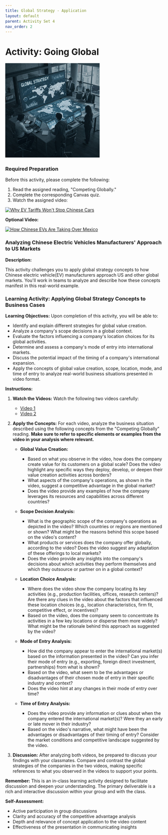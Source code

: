 ```yaml
---
title: Global Strategy - Application
layout: default
parent: Activity Set 4
nav_order: 2
---
```

# Activity: Going Global

<img src="/assets/images/global-strategy.jpeg" alt="People working together on a global strategy" width="300"/>

### Required Preparation

Before this activity, please complete the following:

1. Read the assigned reading, "Competing Globally."
2. Complete the corresponding Canvas quiz.
3. Watch the assigned video:

[![Why EV Tariffs Won't Stop Chinese Cars](http://img.youtube.com/vi/MOreJAyfUUU/0.jpg)](http://www.youtube.com/watch?v=MOreJAyfUUU)

**Optional Video:**

[![How Chinese EVs Are Taking Over Mexico](http://img.youtube.com/vi/mcMNXNhhBuE/0.jpg)](http://www.youtube.com/watch?v=mcMNXNhhBuE)

### Analyzing Chinese Electric Vehicles Manufacturers' Approach to US Markets

**Description:**

This activity challenges you to apply global strategy concepts to how Chinese electric vehicle(EV) manufacturers approach US and other global markets. You'll work in teams to analyze and describe how these concepts manifest in this real-world example. 

### Learning Activity: Applying Global Strategy Concepts to Business Cases

**Learning Objectives:** Upon completion of this activity, you will be able to:

* Identify and explain different strategies for global value creation.
* Analyze a company's scope decisions in a global context.
* Evaluate the factors influencing a company's location choices for its global activities.
* Determine and assess a company's mode of entry into international markets.
* Discuss the potential impact of the timing of a company's international expansion.
* Apply the concepts of global value creation, scope, location, mode, and time of entry to analyze real-world business situations presented in video format.

**Instructions:**

1.  **Watch the Videos:** Watch the following two videos carefully:
    * [Video 1](http://www.youtube.com/watch?v=MOreJAyfUUU)
    * [Video 2](http://www.youtube.com/watch?v=mcMNXNhhBuE)

2.  **Apply the Concepts:** For each video, analyze the business situation described using the following concepts from the "Competing Globally" reading. **Make sure to refer to specific elements or examples from the video in your analysis where relevant.**

    * **Global Value Creation:**
        * Based on what you observe in the video, how does the company create value for its customers on a global scale? Does the video highlight any specific ways they deploy, develop, or deepen their value creation activities across borders?
        * What aspects of the company's operations, as shown in the video, suggest a competitive advantage in the global market?
        * Does the video provide any examples of how the company leverages its resources and capabilities across different countries?

    * **Scope Decision Analysis:**
        * What is the geographic scope of the company's operations as depicted in the video? Which countries or regions are mentioned or shown? What might be the reasons behind this scope based on the video's content?
        * What products or services does the company offer globally, according to the video? Does the video suggest any adaptation of these offerings to local markets?
        * Does the video provide any insights into the company's decisions about which activities they perform themselves and which they outsource or partner on in a global context?

    * **Location Choice Analysis:**
        * Where does the video show the company locating its key activities (e.g., production facilities, offices, research centers)? Are there any clues in the video about the factors that influenced these location choices (e.g., location characteristics, firm fit, competitive effect, or incentives)?
        * Based on the video, does the company seem to concentrate its activities in a few key locations or disperse them more widely? What might be the rationale behind this approach as suggested by the video?

    * **Mode of Entry Analysis:**
        * How did the company appear to enter the international market(s) based on the information presented in the video? Can you infer their mode of entry (e.g., exporting, foreign direct investment, partnerships) from what is shown?
        * Based on the video, what seem to be the advantages or disadvantages of their chosen mode of entry in their specific industry and context?
        * Does the video hint at any changes in their mode of entry over time?

    * **Time of Entry Analysis:**
        * Does the video provide any information or clues about when the company entered the international market(s)? Were they an early or late mover in their industry?
        * Based on the video's narrative, what might have been the advantages or disadvantages of their timing of entry? Consider the market conditions and competitive landscape suggested by the video.

3.  **Discussion:** After analyzing both videos, be prepared to discuss your findings with your classmates. Compare and contrast the global strategies of the companies in the two videos, making specific references to what you observed in the videos to support your points.


**Remember:** This is an in-class learning activity designed to facilitate discussion and deepen your understanding. The primary deliverable is a rich and interactive discussion within your group and with the class.

**Self-Assessment:**

* Active participation in group discussions
* Clarity and accuracy of the competitive advantage analysis
* Depth and relevance of concept application to the video content
* Effectiveness of the presentation in communicating insights